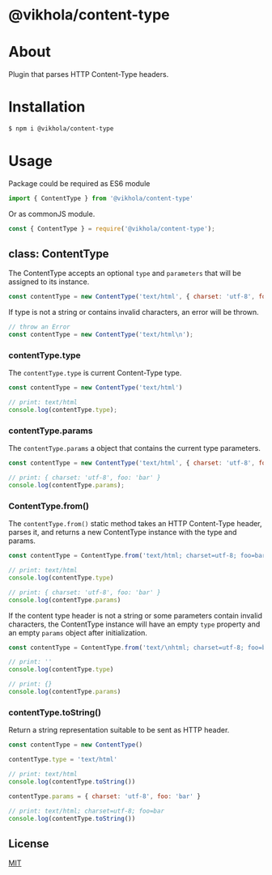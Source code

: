 # @vikhola/content-type

# About

Plugin that parses HTTP Content-Type headers.

# Installation

```sh
$ npm i @vikhola/content-type
```

# Usage

Package could be required as ES6 module 

```js
import { ContentType } from '@vikhola/content-type'
```

Or as commonJS module.

```js
const { ContentType } = require('@vikhola/content-type');
```

## class: ContentType

The ContentType accepts an optional `type` and `parameters` that will be assigned to its instance.

```js
const contentType = new ContentType('text/html', { charset: 'utf-8', foo: 'bar' });
```

If type is not a string or contains invalid characters, an error will be thrown.

```js
// throw an Error
const contentType = new ContentType('text/html\n');
```

### contentType.type

The `contentType.type` is current Content-Type type.

```js
const contentType = new ContentType('text/html')

// print: text/html
console.log(contentType.type);
```

### contentType.params 

The `contentType.params` a object that contains the current type parameters.

```js
const contentType = new ContentType('text/html', { charset: 'utf-8', foo: 'bar' });

// print: { charset: 'utf-8', foo: 'bar' }
console.log(contentType.params);
```

### ContentType.from()

The `contentType.from()` static method takes an HTTP Content-Type header, parses it, and returns a new ContentType instance with the type and params.

```js
const contentType = ContentType.from('text/html; charset=utf-8; foo=bar')

// print: text/html
console.log(contentType.type)

// print: { charset: 'utf-8', foo: 'bar' }
console.log(contentType.params)
```

If the content type header is not a string or some parameters contain invalid characters, the ContentType instance will have an empty `type` property and an empty `params` object after initialization.

```js
const contentType = ContentType.from('text/\nhtml; charset=utf-8; foo=bar')

// print: ''
console.log(contentType.type)

// print: {}
console.log(contentType.params)
```

### contentType.toString()
Return a string representation suitable to be sent as HTTP header.

```js
const contentType = new ContentType()

contentType.type = 'text/html'

// print: text/html
console.log(contentType.toString())

contentType.params = { charset: 'utf-8', foo: 'bar' }

// print: text/html; charset=utf-8; foo=bar
console.log(contentType.toString())
```

## License

[MIT](https://github.com/vikhola/content-type/blob/main/LICENSE)